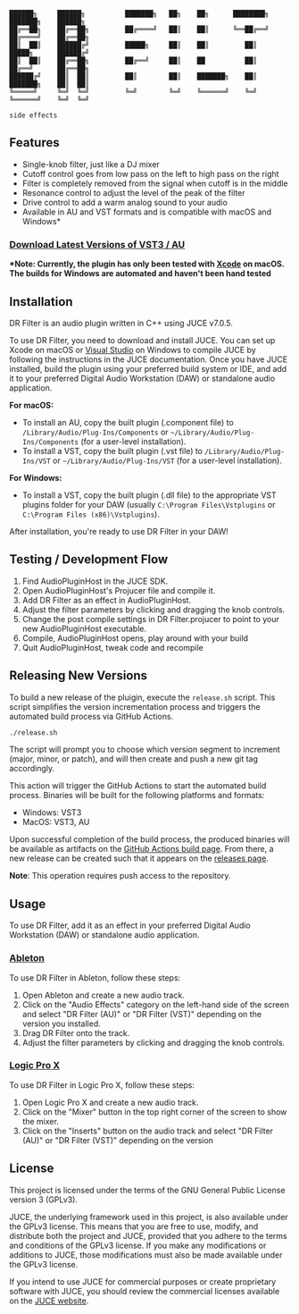 
    ██████╗     ██████╗          ███████╗   ██╗    ██╗      ████████╗   ███████╗    ██████╗ 
    ██╔══██╗    ██╔══██╗         ██╔════╝   ██║    ██║      ╚══██╔══╝   ██╔════╝    ██╔══██╗
    ██║  ██║    ██████╔╝         █████╗     ██║    ██║         ██║      █████╗      ██████╔╝
    ██║  ██║    ██╔══██╗         ██╔══╝     ██║    ██          ██║      ██╔══╝      ██╔══██╗
    ██████╔╝    ██║  ██║         ██║        ██║    ███████╗    ██║      ███████╗    ██║  ██║
    ╚═════╝     ╚═╝  ╚═╝         ╚═╝        ╚═╝    ╚══════╝    ╚═╝      ╚══════╝    ╚═╝  ╚═╝
                                                                                side effects 



## Features
- Single-knob filter, just like a DJ mixer
- Cutoff control goes from low pass on the left to high pass on the right
- Filter is completely removed from the signal when cutoff is in the middle
- Resonance control to adjust the level of the peak of the filter
- Drive control to add a warm analog sound to your audio
- Available in AU and VST formats and is compatible with macOS and Windows\*

### [Download Latest Versions of VST3 / AU](https://github.com/ashokfernandez/DR-Filter/releases)

**\*Note: Currently, the plugin has only been tested with [Xcode](https://developer.apple.com/xcode/) on macOS. The builds for Windows are automated and haven't been hand tested**

## Installation
DR Filter is an audio plugin written in C++ using JUCE v7.0.5.

To use DR Filter, you need to download and install JUCE. You can set up Xcode on macOS or [Visual Studio](https://visualstudio.microsoft.com/) on Windows to compile JUCE by following the instructions in the JUCE documentation. Once you have JUCE installed, build the plugin using your preferred build system or IDE, and add it to your preferred Digital Audio Workstation (DAW) or standalone audio application.

**For macOS:**

- To install an AU, copy the built plugin (.component file) to `/Library/Audio/Plug-Ins/Components` or `~/Library/Audio/Plug-Ins/Components` (for a user-level installation).
- To install a VST, copy the built plugin (.vst file) to `/Library/Audio/Plug-Ins/VST` or `~/Library/Audio/Plug-Ins/VST` (for a user-level installation).

**For Windows:**

- To install a VST, copy the built plugin (.dll file) to the appropriate VST plugins folder for your DAW (usually `C:\Program Files\Vstplugins` or `C:\Program Files (x86)\Vstplugins`).

After installation, you're ready to use DR Filter in your DAW!

## Testing / Development Flow
1. Find AudioPluginHost in the JUCE SDK.
2. Open AudioPluginHost's Projucer file and compile it.
3. Add DR Filter as an effect in AudioPluginHost.
4. Adjust the filter parameters by clicking and dragging the knob controls.
5. Change the post compile settings in DR Filter.projucer to point to your new AudioPluginHost executable. 
6. Compile, AudioPluginHost opens, play around with your build
6. Quit AudioPluginHost, tweak code and recompile

## Releasing New Versions

To build a new release of the pluigin, execute the `release.sh` script. This script simplifies the version incrementation process and triggers the automated build process via GitHub Actions.

```bash
./release.sh
```

The script will prompt you to choose which version segment to increment (major, minor, or patch), and will then create and push a new git tag accordingly.

This action will trigger the GitHub Actions to start the automated build process. Binaries will be built for the following platforms and formats:

- Windows: VST3
- MacOS: VST3, AU

Upon successful completion of the build process, the produced binaries will be available as artifacts on the [GitHub Actions build page](https://github.com/ashokfernandez/DR-Filter/actions). From there, a new release can be created such that it appears on the [releases page](https://github.com/ashokfernandez/DR-Filter/releases). 

**Note**: This operation requires push access to the repository.


## Usage
To use DR Filter, add it as an effect in your preferred Digital Audio Workstation (DAW) or standalone audio application. 

### [Ableton](https://www.ableton.com/)
To use DR Filter in Ableton, follow these steps:
1. Open Ableton and create a new audio track.
2. Click on the "Audio Effects" category on the left-hand side of the screen and select "DR Filter (AU)" or "DR Filter (VST)" depending on the version you installed.
3. Drag DR Filter onto the track.
4. Adjust the filter parameters by clicking and dragging the knob controls.

### [Logic Pro X](https://www.apple.com/logic-pro/)
To use DR Filter in Logic Pro X, follow these steps:
1. Open Logic Pro X and create a new audio track.
2. Click on the "Mixer" button in the top right corner of the screen to show the mixer.
3. Click on the "Inserts" button on the audio track and select "DR Filter (AU)" or "DR Filter (VST)" depending on the version

## License

This project is licensed under the terms of the GNU General Public License version 3 (GPLv3).

JUCE, the underlying framework used in this project, is also available under the GPLv3 license. This means that you are free to use, modify, and distribute both the project and JUCE, provided that you adhere to the terms and conditions of the GPLv3 license. If you make any modifications or additions to JUCE, those modifications must also be made available under the GPLv3 license.

If you intend to use JUCE for commercial purposes or create proprietary software with JUCE, you should review the commercial licenses available on the [JUCE website](https://juce.com/get-juce/).

